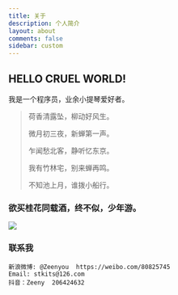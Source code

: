 ```yaml
---
title: 关于
description: 个人简介
layout: about
comments: false
sidebar: custom
---
```

## HELLO CRUEL WORLD!

我是一个程序员，业余小提琴爱好者。

> 荷香清露坠，柳动好风生。
>
> 微月初三夜，新蝉第一声。
>
> 乍闻愁北客，静听忆东京。
>
> 我有竹林宅，别来蝉再鸣。
>
> 不知池上月，谁拨小船行。



### 欲买桂花同载酒，终不似，少年游。
![](/images/alittleboy.jpg)



### 联系我
```
新浪微博: @Zeenyou ​​​ ​https://weibo.com/80825745
Email: stkits@126.com
抖音：Zeeny  206424632
```